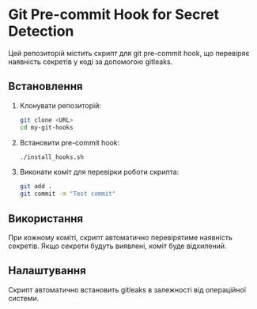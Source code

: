 # Git Pre-commit Hook for Secret Detection

Цей репозиторій містить скрипт для git pre-commit hook, що перевіряє наявність секретів у коді за допомогою gitleaks.

## Встановлення

1. Клонувати репозиторій:

   ```sh
   git clone <URL>
   cd my-git-hooks
   ```

2. Встановити pre-commit hook:

   ```sh
   ./install_hooks.sh
   ```

3. Виконати коміт для перевірки роботи скрипта:

   ```sh
   git add .
   git commit -m "Test commit"
   ```

## Використання

При кожному коміті, скрипт автоматично перевірятиме наявність секретів. Якщо секрети будуть виявлені, коміт буде відхилений.

## Налаштування

Скрипт автоматично встановить gitleaks в залежності від операційної системи.
